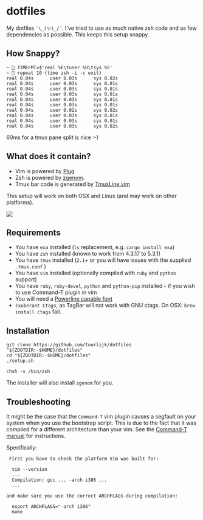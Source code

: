 dotfiles
========
My dotfiles `¯\_(ツ)_/¯`. I've tried to use as much native zsh code and as few dependencies as possible. This keeps this setup snappy.

## How Snappy?
```
~  TIMEFMT=$'real %E\tuser %U\tsys %S'
~  repeat 10 {time zsh -i -c exit}
real 0.04s      user 0.03s      sys 0.02s
real 0.04s      user 0.03s      sys 0.01s
real 0.04s      user 0.03s      sys 0.01s
real 0.04s      user 0.03s      sys 0.01s
real 0.04s      user 0.03s      sys 0.01s
real 0.04s      user 0.03s      sys 0.01s
real 0.04s      user 0.02s      sys 0.02s
real 0.04s      user 0.03s      sys 0.01s
real 0.04s      user 0.03s      sys 0.01s
real 0.04s      user 0.03s      sys 0.02s
```

60ms for a tmux pane split is nice :-)

## What does it contain?
* Vim is powered by [Plug](https://github.com/junegunn/vim-plug)
* Zsh is powered by [zgenom](https://github.com/jandamm/zgenom).
* Tmux bar code is generated by [TmuxLine.vim](https://github.com/edkolev/tmuxline.vim)

This setup will work on both OSX and Linux (and may work on other platforms).

![](Screenshots/Dotfiles.png)

## Requirements
* You have `exa` installed (`ls` replacement, e.g. `cargo install exa`)
* You have `zsh` installed (known to work from 4.3.17 to 5.3.1)
* You have `tmux` installed (`2.1`+ or you will have issues with the supplied `.tmux.conf` )
* You have `vim` installed (optionally compiled with `ruby` and `python` support)
* You have `ruby`, `ruby-devel`, `python` and `python-pip` installed - if you wish to use Command-T plugin in vim
* You will need a [Powerline capable font](https://github.com/powerline/fonts)
* `Exuberant Ctags`, as TagBar will not work with GNU ctags. On OSX: `brew install ctags` fail.

## Installation
```
git clone https://github.com/tuurlijk/dotfiles "${ZDOTDIR:-$HOME}/dotfiles"
cd "${ZDOTDIR:-$HOME}/dotfiles"
./setup.sh

chsh -s /bin/zsh
```

The installer will also install `zgenom` for you.

## Troubleshooting
It might be the case that the `Command-T` vim plugin causes a segfault on your system when you use the bootstrap script.
This is due to the fact that it was compiled for a different architecture than your vim.
See the [Command-T manual](http://git.wincent.com/command-t.git/blob_plain/HEAD:/doc/command-t.txt) for instructions.

Specifically:

```
 First you have to check the platform Vim was built for:

  vim --version
  ...
  Compilation: gcc ... -arch i386 ...
  ...

and make sure you use the correct ARCHFLAGS during compilation:

  export ARCHFLAGS="-arch i386"
  make
```
